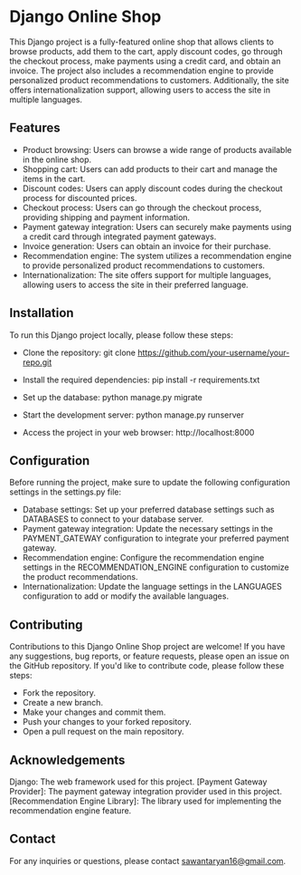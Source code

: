 # Django Online Shop
This Django project is a fully-featured online shop that allows clients to browse products, add them to the cart, apply discount codes, go through the checkout process, make payments using a credit card, and obtain an invoice. The project also includes a recommendation engine to provide personalized product recommendations to customers. Additionally, the site offers internationalization support, allowing users to access the site in multiple languages.

## Features
- Product browsing: Users can browse a wide range of products available in the online shop.
- Shopping cart: Users can add products to their cart and manage the items in the cart.
- Discount codes: Users can apply discount codes during the checkout process for discounted prices.
- Checkout process: Users can go through the checkout process, providing shipping and payment information.
- Payment gateway integration: Users can securely make payments using a credit card through integrated payment gateways.
- Invoice generation: Users can obtain an invoice for their purchase.
- Recommendation engine: The system utilizes a recommendation engine to provide personalized product recommendations to customers.
- Internationalization: The site offers support for multiple languages, allowing users to access the site in their preferred language.

## Installation
To run this Django project locally, please follow these steps:

- Clone the repository:
    git clone https://github.com/your-username/your-repo.git

- Install the required dependencies:
    pip install -r requirements.txt

- Set up the database:
    python manage.py migrate

- Start the development server:
    python manage.py runserver

- Access the project in your web browser:
    http://localhost:8000

## Configuration
Before running the project, make sure to update the following configuration settings in the settings.py file:

- Database settings: Set up your preferred database settings such as DATABASES to connect to your database server.
- Payment gateway integration: Update the necessary settings in the PAYMENT_GATEWAY configuration to integrate your preferred payment gateway.
- Recommendation engine: Configure the recommendation engine settings in the RECOMMENDATION_ENGINE configuration to customize the product recommendations.
- Internationalization: Update the language settings in the LANGUAGES configuration to add or modify the available languages.

## Contributing
Contributions to this Django Online Shop project are welcome! If you have any suggestions, bug reports, or feature requests, please open an issue on the GitHub repository. If you'd like to contribute code, please follow these steps:

- Fork the repository.
- Create a new branch.
- Make your changes and commit them.
- Push your changes to your forked repository.
- Open a pull request on the main repository.


## Acknowledgements
Django: The web framework used for this project.
[Payment Gateway Provider]: The payment gateway integration provider used in this project.
[Recommendation Engine Library]: The library used for implementing the recommendation engine feature.

## Contact
For any inquiries or questions, please contact sawantaryan16@gmail.com.
